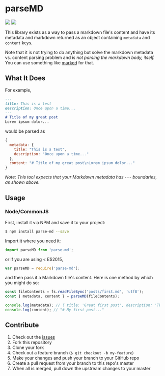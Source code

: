 # parseMD

![](https://img.shields.io/npm/dm/parse-md.svg)
![](https://img.shields.io/npm/v/parse-md.svg)

This library exists as a way to pass a markdown file's content and have its metadata and markdown returned as an object containing `metadata` and `content` keys.

Note that it is not trying to do anything but solve the markdown metadata vs. content parsing problem and is _not parsing the markdown body, itself._ You can use something like [marked](https://github.com/chjj/marked) for that.

## What It Does
For example,

```md
---
title: This is a test
description: Once upon a time...
---
# Title of my great post
Lorem ipsum dolor...
```

would be parsed as

```js
{
  metadata: {
    title: "This is a test",
    description: "Once upon a time..."
  },
  content: "# Title of my great post\nLorem ipsum dolor..."
}
```

_Note: This tool expects that your Markdown metadata has `---` boundaries, as shown above._

## Usage

### Node/CommonJS
First, install it via NPM and save it to your project:

```sh
$ npm install parse-md --save
```

Import it where you need it:

```js
import parseMD from 'parse-md';
```

or if you are using < ES2015,

```js
var parseMD = require('parse-md');
```

and then pass it a Markdown file's content. Here is one method by which
you might do so:

```js
const fileContents = fs.readFileSync('posts/first.md', 'utf8');
const { metadata, content } = parseMD(fileContents);

console.log(metadata); // { title: 'Great first post', description: 'This is my first great post. Rawr' }
console.log(content); // "# My first post..."
```

## Contribute

1. Check out the [issues](https://github.com/rpearce/parse-md/issues)
1. Fork this repository
1. Clone your fork
1. Check out a feature branch (`$ git checkout -b my-feature`)
1. Make your changes and push your branch to your GitHub repo
1. Create a pull request from your branch to this repo's master
1. When all is merged, pull down the upstream changes to your master
